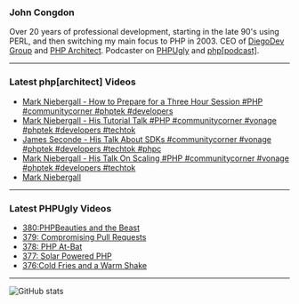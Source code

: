 ### John Congdon

Over 20 years of professional development, starting in the late 90's using PERL, and then switching my main focus to PHP in 2003.
CEO of [DiegoDev Group][ws_diegodev] and [PHP Architect][ws_phparch].
Podcaster on [PHPUgly][ws_phpugly] and [php[podcast]][ws_phparch].

---

### Latest php[architect] Videos
<!-- PHPARCHITECT:START -->
- [Mark Niebergall - How to Prepare for a Three Hour Session #PHP #communitycorner #phptek  #developers](https://www.youtube.com/watch?v=c3MVDCGA1eg)
- [Mark Niebergall - His Tutorial Talk #PHP #communitycorner #vonage #phptek  #developers #techtok](https://www.youtube.com/watch?v=l4dkMoK2Vkc)
- [James Seconde - His Talk About SDKs #communitycorner #vonage #phptek  #developers #techtok #phpc](https://www.youtube.com/watch?v=hVB_FYTclKQ)
- [Mark Niebergall - His Talk On Scaling #PHP #communitycorner #vonage #phptek  #developers #techtok](https://www.youtube.com/watch?v=yfYn2DGOt6I)
- [Mark Niebergall](https://www.youtube.com/watch?v=za-ik-qM7Dg)
<!-- PHPARCHITECT:END -->

---

### Latest PHPUgly Videos
<!-- PHPUGLY:START -->
- [380:PHPBeauties and the Beast](https://www.youtube.com/watch?v=y5vbiNcI7HM)
- [379: Compromising Pull Requests](https://www.youtube.com/watch?v=KfofH-y_28U)
- [378: PHP At-Bat](https://www.youtube.com/watch?v=BYI3eD5VhtE)
- [377: Solar Powered PHP](https://www.youtube.com/watch?v=ajtW3hwygRM)
- [376:Cold Fries and a Warm Shake](https://www.youtube.com/watch?v=jZqV2BmfcIE)
<!-- PHPUGLY:END -->

---

![GitHub stats](https://github-readme-stats.vercel.app/api?username=johncongdon&show_icons=true&hide_border=true&hide=stars&count_private=true)  


[ws_diegodev]: https://www.diegodev.com
[ws_phparch]: https://www.phparch.com
[ws_phpugly]: https://www.phpugly.com
